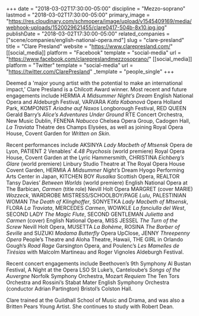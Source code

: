 +++
date = "2018-03-02T17:30:00-05:00"
discipline = "Mezzo-soprano"
lastmod = "2018-03-02T17:30:00-05:00"
primary_image = "https://res.cloudinary.com/schmopera/image/upload/v1545409169/media/webhook-uploads/1520029621455/clare0417-504b-8x10.jpg.jpg"
publishDate = "2018-03-02T17:30:00-05:00"
related_companies = ["scene/companies/english-national-opera.md"]
slug = "clare-presland"
title = "Clare Presland"
website = "https://www.clarepresland.com/"
[[social_media]]
platform = "Facebook"
template = "social-media"
url = "https://www.facebook.com/clarepreslandmezzosoprano/"
[[social_media]]
platform = "Twitter"
template = "social-media"
url = "https://twitter.com/ClarePresland"
_template = "people_single"
+++

Deemed a 'major young artist with the potential to make an international impact,’ Clare Presland is a Chilcott Award winner. Most recent and future engagements include HERMIA *A Midsummer Night’s Dream* English National Opera and Aldeburgh Festival, VARVARA *Káťa Kabanová* Opera Holland Park, KOMPONIST *Ariadne auf Naxos* Longborough Festival, RED QUEEN Gerald Barry’s *Alice’s Adventures Under Ground* RTE Concert Orchestra, New Music Dublin, FENENA *Nabucco* Chelsea Opera Group, Cadogen Hall, *La Traviata* Théatre des Champs Elysées, as well as joining Royal Opera House, Covent Garden for *Written on Skin*.

Recent performances include AKSINYA *Lady Macbeth of Mtsensk* Opera de Lyon, PATIENT 2 Venables’ *4.48 Psychosis* (world premiere) Royal Opera House, Covent Garden at the Lyric Hammersmith, CHRISTINA *Eichberg’s Glare* (world premiere) Linbury Studio Theatre at The Royal Opera House Covent Garden, HERMIA *A Midsummer Night’s* Dream Hyogo Performing Arts Center in Japan, KITCHEN BOY *Rusalka* Scottish Opera, REALTOR Tansy Davies’ *Between Worlds* (world premiere) English National Opera at The Barbican, *Carmen* (title role) Nevill Holt Opera MARGRET (cover MARIE) *Wozzeck*, WARDROBE MISTRESS/SCHOOLBOY/PAGE *Lulu*, PALESTINIAN WOMAN *The Death of Klinghoffer*, SONYETKA *Lady Macbeth of Mtsensk*, FLORA *La Traviata*, MERCEDES *Carmen*, WOWKLE *La fanciulla del West*, SECOND LADY *The Magic Flute*, SECOND GENTLEMAN *Julietta* and *Carmen* (cover) English National Opera, MISS JESSEL *The Turn of the Screw* Nevill Holt Opera, MUSETTA *La Bohème*, ROSINA *The Barber of Seville* and SUZUKI *Madama Butterfly* Opera UpClose, JENNY *Threepenny Opera* People’s Theatre and Aloha Theatre, Hawaii, THE GIRL in Orlando Gough’s *Road Rage* Garsington Opera, and Poulenc’s *Les Mamelles de Tirésias* with Malcolm Martineau and Roger Vignoles Aldeburgh Festival.

Recent concert engagements include Beethoven’s 9th Symphony Al Bustan Festival, A Night at the Opera LSO St Luke’s, Canteloube’s *Songs of the Auvergne* Norfolk Symphony Orchestra, Mozart *Requiem* The Ten Tors Orchestra and Rossini’s Stabat Mater English Symphony Orchestra (conductor Adrian Partington) Bristol’s Colston Hall.

Clare trained at the Guildhall School of Music and Drama, and was also a Britten Pears Young Artist. She continues to study with Robert Dean.
